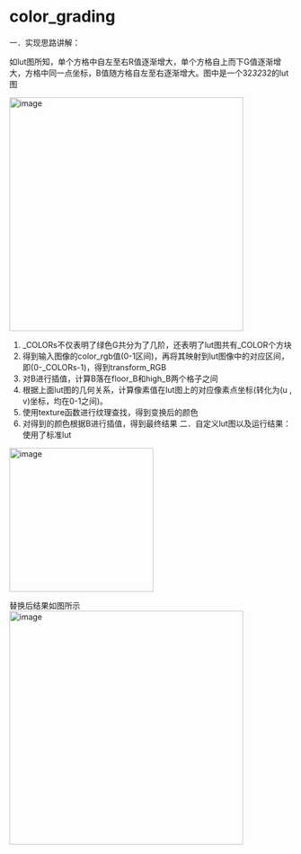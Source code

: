# color_grading
一．实现思路讲解：

如lut图所知，单个方格中自左至右R值逐渐增大，单个方格自上而下G值逐渐增大，方格中同一点坐标，B值随方格自左至右逐渐增大。图中是一个32*32*32的lut图

<img width="416" alt="image" src="https://user-images.githubusercontent.com/50654768/172302735-e505e59f-6e8b-4554-a941-542a2e7cab3b.png">

1. _COLORs不仅表明了绿色G共分为了几阶，还表明了lut图共有_COLOR个方块
2. 得到输入图像的color_rgb值(0-1区间)，再将其映射到lut图像中的对应区间，即(0-_COLORs-1)，得到transform_RGB
3. 对B进行插值，计算B落在floor_B和high_B两个格子之间
4. 根据上面lut图的几何关系，计算像素值在lut图上的对应像素点坐标(转化为(u , v)坐标，均在0-1之间)。
5. 使用texture函数进行纹理查找，得到变换后的颜色
6. 对得到的颜色根据B进行插值，得到最终结果
二．自定义lut图以及运行结果：
使用了标准lut
<img width="256" alt="image" src="https://user-images.githubusercontent.com/50654768/172302711-dc09b8df-1200-4a6c-a2df-4510d2358db0.png">



替换后结果如图所示
<img width="416" alt="image" src="https://user-images.githubusercontent.com/50654768/172302675-12d3eea3-3ca0-4a1b-89dd-44d31eff04b3.png">
